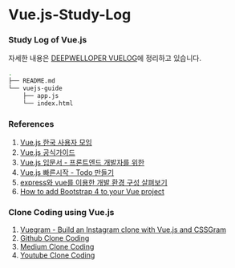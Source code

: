 # Vue.js-Study-Log
### Study Log of Vue.js  
자세한 내용은 [DEEPWELLOPER VUELOG](https://deepwelloper.tistory.com/category/Web/Vue.js)에 정리하고 있습니다.

```bash
.
├── README.md
└── vuejs-guide
    ├── app.js
    └── index.html
```

### References  
1. [Vue.js 한국 사용자 모임](http://vuejs.kr/)
2. [Vue.js 공식가이드](https://kr.vuejs.org/v2/guide/)  
3. [Vue.js 입문서 - 프론트엔드 개발자를 위한](https://joshua1988.github.io/web-development/vuejs/vuejs-tutorial-for-beginner/)
4. [Vue.js 빠른시작 - Todo 만들기](https://blog.storyg.co/vue-js-posts/todos-tutorial)
5. [express와 vue를 이용한 개발 환경 구성 살펴보기](http://vuejs.kr/2017/02/05/express-with-vue/)
6. [How to add Bootstrap 4 to your Vue project](https://medium.com/@BjornKrols/integrating-and-customising-bootstrap-4-in-vue-js-cbc29ba7688e)
### Clone Coding using Vue.js
1. [Vuegram - Build an Instagram clone with Vue.js and CSSGram](https://medium.com/fullstackio/tutorial-build-an-instagram-clone-with-vue-js-and-cssgram-24a9f3de0408)
2. [Github Clone Coding](https://velog.io/@gksdnr89/Vue%EB%A1%9C-%ED%81%B4%EB%A1%A0-%EC%BD%94%EB%94%A9-%ED%95%98%EA%B8%B0-1%ED%83%84-vyjsj6p9bd)
3. [Medium Clone Coding](https://www.youtube.com/watch?v=A4ohbrcgcIg)
4. [Youtube Clone Coding](https://medium.com/techtrument/build-a-video-player-like-youtube-in-vuejs-webpack-and-flexbox-b51ef9bede0b)
